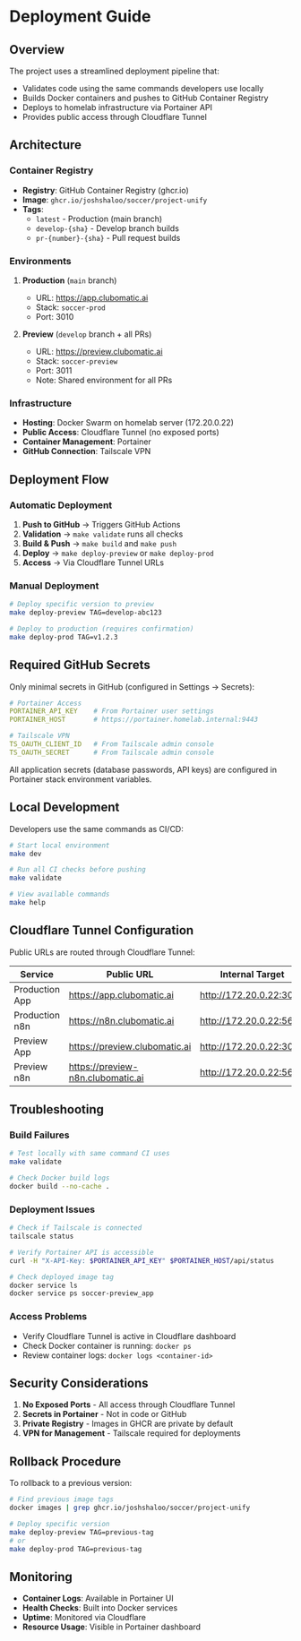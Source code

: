 # Deployment Guide

## Overview

The project uses a streamlined deployment pipeline that:
- Validates code using the same commands developers use locally
- Builds Docker containers and pushes to GitHub Container Registry
- Deploys to homelab infrastructure via Portainer API
- Provides public access through Cloudflare Tunnel

## Architecture

### Container Registry
- **Registry**: GitHub Container Registry (ghcr.io)
- **Image**: `ghcr.io/joshshaloo/soccer/project-unify`
- **Tags**:
  - `latest` - Production (main branch)
  - `develop-{sha}` - Develop branch builds
  - `pr-{number}-{sha}` - Pull request builds

### Environments

1. **Production** (`main` branch)
   - URL: https://app.clubomatic.ai
   - Stack: `soccer-prod`
   - Port: 3010
   
2. **Preview** (`develop` branch + all PRs)
   - URL: https://preview.clubomatic.ai
   - Stack: `soccer-preview`
   - Port: 3011
   - Note: Shared environment for all PRs

### Infrastructure

- **Hosting**: Docker Swarm on homelab server (172.20.0.22)
- **Public Access**: Cloudflare Tunnel (no exposed ports)
- **Container Management**: Portainer
- **GitHub Connection**: Tailscale VPN

## Deployment Flow

### Automatic Deployment

1. **Push to GitHub** → Triggers GitHub Actions
2. **Validation** → `make validate` runs all checks
3. **Build & Push** → `make build` and `make push`
4. **Deploy** → `make deploy-preview` or `make deploy-prod`
5. **Access** → Via Cloudflare Tunnel URLs

### Manual Deployment

```bash
# Deploy specific version to preview
make deploy-preview TAG=develop-abc123

# Deploy to production (requires confirmation)
make deploy-prod TAG=v1.2.3
```

## Required GitHub Secrets

Only minimal secrets in GitHub (configured in Settings → Secrets):

```yaml
# Portainer Access
PORTAINER_API_KEY    # From Portainer user settings
PORTAINER_HOST       # https://portainer.homelab.internal:9443

# Tailscale VPN
TS_OAUTH_CLIENT_ID   # From Tailscale admin console
TS_OAUTH_SECRET      # From Tailscale admin console
```

All application secrets (database passwords, API keys) are configured in Portainer stack environment variables.

## Local Development

Developers use the same commands as CI/CD:

```bash
# Start local environment
make dev

# Run all CI checks before pushing
make validate

# View available commands
make help
```

## Cloudflare Tunnel Configuration

Public URLs are routed through Cloudflare Tunnel:

| Service | Public URL | Internal Target |
|---------|------------|-----------------|
| Production App | https://app.clubomatic.ai | http://172.20.0.22:3010 |
| Production n8n | https://n8n.clubomatic.ai | http://172.20.0.22:5680 |
| Preview App | https://preview.clubomatic.ai | http://172.20.0.22:3011 |
| Preview n8n | https://preview-n8n.clubomatic.ai | http://172.20.0.22:5681 |

## Troubleshooting

### Build Failures
```bash
# Test locally with same command CI uses
make validate

# Check Docker build logs
docker build --no-cache .
```

### Deployment Issues
```bash
# Check if Tailscale is connected
tailscale status

# Verify Portainer API is accessible
curl -H "X-API-Key: $PORTAINER_API_KEY" $PORTAINER_HOST/api/status

# Check deployed image tag
docker service ls
docker service ps soccer-preview_app
```

### Access Problems
- Verify Cloudflare Tunnel is active in Cloudflare dashboard
- Check Docker container is running: `docker ps`
- Review container logs: `docker logs <container-id>`

## Security Considerations

1. **No Exposed Ports** - All access through Cloudflare Tunnel
2. **Secrets in Portainer** - Not in code or GitHub
3. **Private Registry** - Images in GHCR are private by default
4. **VPN for Management** - Tailscale required for deployments

## Rollback Procedure

To rollback to a previous version:

```bash
# Find previous image tags
docker images | grep ghcr.io/joshshaloo/soccer/project-unify

# Deploy specific version
make deploy-preview TAG=previous-tag
# or
make deploy-prod TAG=previous-tag
```

## Monitoring

- **Container Logs**: Available in Portainer UI
- **Health Checks**: Built into Docker services
- **Uptime**: Monitored via Cloudflare
- **Resource Usage**: Visible in Portainer dashboard